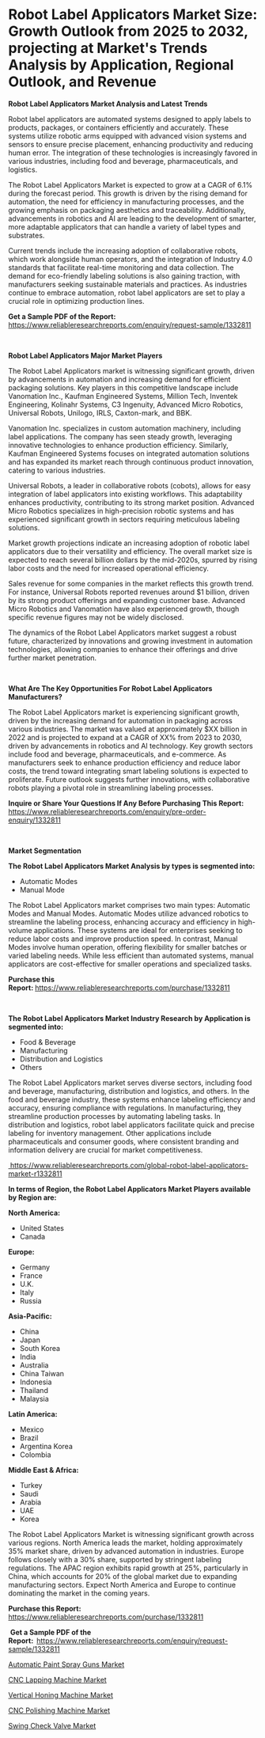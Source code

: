 <p><h1>Robot Label Applicators Market Size: Growth Outlook from 2025 to 2032, projecting at Market's Trends Analysis by Application, Regional Outlook, and Revenue</h1></p><p><strong>Robot Label Applicators Market Analysis and Latest Trends</strong></p>
<p><p>Robot label applicators are automated systems designed to apply labels to products, packages, or containers efficiently and accurately. These systems utilize robotic arms equipped with advanced vision systems and sensors to ensure precise placement, enhancing productivity and reducing human error. The integration of these technologies is increasingly favored in various industries, including food and beverage, pharmaceuticals, and logistics.</p><p>The Robot Label Applicators Market is expected to grow at a CAGR of 6.1% during the forecast period. This growth is driven by the rising demand for automation, the need for efficiency in manufacturing processes, and the growing emphasis on packaging aesthetics and traceability. Additionally, advancements in robotics and AI are leading to the development of smarter, more adaptable applicators that can handle a variety of label types and substrates.</p><p>Current trends include the increasing adoption of collaborative robots, which work alongside human operators, and the integration of Industry 4.0 standards that facilitate real-time monitoring and data collection. The demand for eco-friendly labeling solutions is also gaining traction, with manufacturers seeking sustainable materials and practices. As industries continue to embrace automation, robot label applicators are set to play a crucial role in optimizing production lines.</p></p>
<p><strong>Get a Sample PDF of the Report:&nbsp;</strong> <a href="https://www.reliableresearchreports.com/enquiry/request-sample/1332811?utm_campaign=3444&utm_medium=2&utm_source=Github&utm_content=ia&utm_term=24032025&utm_id=robot-label-applicators">https://www.reliableresearchreports.com/enquiry/request-sample/1332811</a></p>
<p>&nbsp;</p>
<p><strong>Robot Label Applicators Major Market Players</strong></p>
<p><p>The Robot Label Applicators market is witnessing significant growth, driven by advancements in automation and increasing demand for efficient packaging solutions. Key players in this competitive landscape include Vanomation Inc., Kaufman Engineered Systems, Million Tech, Inventek Engineering, Kolinahr Systems, C3 Ingenuity, Advanced Micro Robotics, Universal Robots, Unilogo, IRLS, Caxton-mark, and BBK.</p><p>Vanomation Inc. specializes in custom automation machinery, including label applications. The company has seen steady growth, leveraging innovative technologies to enhance production efficiency. Similarly, Kaufman Engineered Systems focuses on integrated automation solutions and has expanded its market reach through continuous product innovation, catering to various industries.</p><p>Universal Robots, a leader in collaborative robots (cobots), allows for easy integration of label applicators into existing workflows. This adaptability enhances productivity, contributing to its strong market position. Advanced Micro Robotics specializes in high-precision robotic systems and has experienced significant growth in sectors requiring meticulous labeling solutions.</p><p>Market growth projections indicate an increasing adoption of robotic label applicators due to their versatility and efficiency. The overall market size is expected to reach several billion dollars by the mid-2020s, spurred by rising labor costs and the need for increased operational efficiency.</p><p>Sales revenue for some companies in the market reflects this growth trend. For instance, Universal Robots reported revenues around $1 billion, driven by its strong product offerings and expanding customer base. Advanced Micro Robotics and Vanomation have also experienced growth, though specific revenue figures may not be widely disclosed.</p><p>The dynamics of the Robot Label Applicators market suggest a robust future, characterized by innovations and growing investment in automation technologies, allowing companies to enhance their offerings and drive further market penetration.</p></p>
<p>&nbsp;</p>
<p><strong>What Are The Key Opportunities For Robot Label Applicators Manufacturers?</strong></p>
<p><p>The Robot Label Applicators market is experiencing significant growth, driven by the increasing demand for automation in packaging across various industries. The market was valued at approximately $XX billion in 2022 and is projected to expand at a CAGR of XX% from 2023 to 2030, driven by advancements in robotics and AI technology. Key growth sectors include food and beverage, pharmaceuticals, and e-commerce. As manufacturers seek to enhance production efficiency and reduce labor costs, the trend toward integrating smart labeling solutions is expected to proliferate. Future outlook suggests further innovations, with collaborative robots playing a pivotal role in streamlining labeling processes.</p></p>
<p><strong>Inquire or Share Your Questions If Any Before Purchasing This Report:</strong> <a href="https://www.reliableresearchreports.com/enquiry/pre-order-enquiry/1332811?utm_campaign=3444&utm_medium=2&utm_source=Github&utm_content=ia&utm_term=24032025&utm_id=robot-label-applicators">https://www.reliableresearchreports.com/enquiry/pre-order-enquiry/1332811</a></p>
<p>&nbsp;</p>
<p><strong>Market Segmentation</strong></p>
<p><strong>The Robot Label Applicators Market Analysis by types is segmented into:</strong></p>
<p><ul><li>Automatic Modes</li><li>Manual Mode</li></ul></p>
<p><p>The Robot Label Applicators market comprises two main types: Automatic Modes and Manual Modes. Automatic Modes utilize advanced robotics to streamline the labeling process, enhancing accuracy and efficiency in high-volume applications. These systems are ideal for enterprises seeking to reduce labor costs and improve production speed. In contrast, Manual Modes involve human operation, offering flexibility for smaller batches or varied labeling needs. While less efficient than automated systems, manual applicators are cost-effective for smaller operations and specialized tasks.</p></p>
<p><strong>Purchase this Report:&nbsp;</strong><a href="https://www.reliableresearchreports.com/purchase/1332811?utm_campaign=3444&utm_medium=2&utm_source=Github&utm_content=ia&utm_term=24032025&utm_id=robot-label-applicators">https://www.reliableresearchreports.com/purchase/1332811</a></p>
<p>&nbsp;</p>
<p><strong>The Robot Label Applicators Market Industry Research by Application is segmented into:</strong></p>
<p><ul><li>Food & Beverage</li><li>Manufacturing</li><li>Distribution and Logistics</li><li>Others</li></ul></p>
<p><p>The Robot Label Applicators market serves diverse sectors, including food and beverage, manufacturing, distribution and logistics, and others. In the food and beverage industry, these systems enhance labeling efficiency and accuracy, ensuring compliance with regulations. In manufacturing, they streamline production processes by automating labeling tasks. In distribution and logistics, robot label applicators facilitate quick and precise labeling for inventory management. Other applications include pharmaceuticals and consumer goods, where consistent branding and information delivery are crucial for market competitiveness.</p></p>
<p><a href="https://www.reliableresearchreports.com/global-robot-label-applicators-market-r1332811?utm_campaign=3444&utm_medium=2&utm_source=Github&utm_content=ia&utm_term=24032025&utm_id=robot-label-applicators">&nbsp;https://www.reliableresearchreports.com/global-robot-label-applicators-market-r1332811</a></p>
<p><strong>In terms of Region, the Robot Label Applicators Market Players available by Region are:</strong></p>
<p>
    <p> <strong> North America: </strong>
        <ul>
            <li>United States</li>
            <li>Canada</li>
        </ul>
        </p> 
    <p> <strong> Europe: </strong>
        <ul>
            <li>Germany</li>
            <li>France</li>
            <li>U.K.</li>
            <li>Italy</li>
            <li>Russia</li>
        </ul>
        </p> 
    <p> <strong> Asia-Pacific: </strong>
        <ul>
            <li>China</li>
            <li>Japan</li>
            <li>South Korea</li>
            <li>India</li>
            <li>Australia</li>
            <li>China Taiwan</li>
            <li>Indonesia</li>
            <li>Thailand</li>
            <li>Malaysia</li>
        </ul>
        </p> 
    <p> <strong> Latin America: </strong>
        <ul>
            <li>Mexico</li>
            <li>Brazil</li>
            <li>Argentina Korea</li>
            <li>Colombia</li>
        </ul>
        </p> 
    <p> <strong> Middle East & Africa: </strong>
        <ul>
            <li>Turkey</li>
            <li>Saudi</li>
            <li>Arabia</li>
            <li>UAE</li>
            <li>Korea</li>
        </ul>
    </p>
    </p>
<p><p>The Robot Label Applicators Market is witnessing significant growth across various regions. North America leads the market, holding approximately 35% market share, driven by advanced automation in industries. Europe follows closely with a 30% share, supported by stringent labeling regulations. The APAC region exhibits rapid growth at 25%, particularly in China, which accounts for 20% of the global market due to expanding manufacturing sectors. Expect North America and Europe to continue dominating the market in the coming years.</p></p>
<p><strong>Purchase this Report: </strong><a href="https://www.reliableresearchreports.com/purchase/1332811?utm_campaign=3444&utm_medium=2&utm_source=Github&utm_content=ia&utm_term=24032025&utm_id=robot-label-applicators">https://www.reliableresearchreports.com/purchase/1332811</a></p>
<p>&nbsp;<strong>Get a Sample PDF of the Report:&nbsp;&nbsp;</strong><a href="https://www.reliableresearchreports.com/enquiry/request-sample/1332811?utm_campaign=3444&utm_medium=2&utm_source=Github&utm_content=ia&utm_term=24032025&utm_id=robot-label-applicators">https://www.reliableresearchreports.com/enquiry/request-sample/1332811</a></p>
<p><strong></strong></p>
<p><p><a href="https://www.linkedin.com/pulse/automatic-paint-spray-guns-market-analysis-historical-qjpmf?utm_campaign=3444&utm_medium=2&utm_source=Github&utm_content=ia&utm_term=24032025&utm_id=robot-label-applicators">Automatic Paint Spray Guns Market</a></p><p><a href="https://www.linkedin.com/pulse/insights-cnc-lapping-machine-market-competitor-evaluation-ardof?utm_campaign=3444&utm_medium=2&utm_source=Github&utm_content=ia&utm_term=24032025&utm_id=robot-label-applicators">CNC Lapping Machine Market</a></p><p><a href="https://www.linkedin.com/pulse/vertical-honing-machine-market-size-expected-grow-cagr-i6txf?utm_campaign=3444&utm_medium=2&utm_source=Github&utm_content=ia&utm_term=24032025&utm_id=robot-label-applicators">Vertical Honing Machine Market</a></p><p><a href="https://www.linkedin.com/pulse/positive-outlook-cnc-polishing-machine-market-trend-analysis-ypiof?utm_campaign=3444&utm_medium=2&utm_source=Github&utm_content=ia&utm_term=24032025&utm_id=robot-label-applicators">CNC Polishing Machine Market</a></p><p><a href="https://www.linkedin.com/pulse/comprehensive-overview-swing-check-valve-market-competitive-profiles-gmj7f?utm_campaign=3444&utm_medium=2&utm_source=Github&utm_content=ia&utm_term=24032025&utm_id=robot-label-applicators">Swing Check Valve Market</a></p></p>